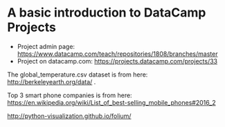 # A basic introduction to DataCamp Projects

* Project admin page: https://www.datacamp.com/teach/repositories/1808/branches/master
* Project on datacamp.com: https://projects.datacamp.com/projects/33

The global_temperature.csv dataset is from here: http://berkeleyearth.org/data/ .

Top 3 smart phone companies is from here: https://en.wikipedia.org/wiki/List_of_best-selling_mobile_phones#2016_2

http://python-visualization.github.io/folium/